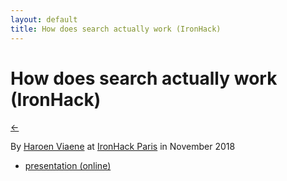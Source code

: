 ```yaml
---
layout: default
title: How does search actually work (IronHack)
---
```


# How does search actually work (IronHack)

[←](../..)

By [Haroen Viaene](https://haroen.me) at [IronHack Paris](https://www.ironhack.com/en) in November 2018

- [presentation (online)](https://www.icloud.com/keynote/0fKrVYs2grCzUH3a7923Tm5ZQ#Good_search)
